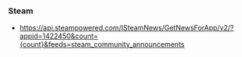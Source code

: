 ### Steam

- https://api.steampowered.com/ISteamNews/GetNewsForApp/v2/?appid=1422450&count={count}&feeds=steam_community_announcements

